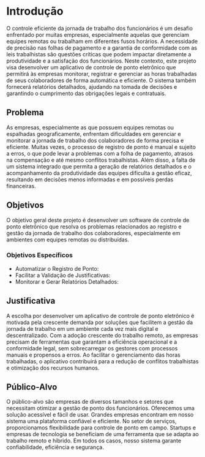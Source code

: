 # Introdução

O controle eficiente da jornada de trabalho dos funcionários é um desafio enfrentado por muitas empresas, especialmente aquelas que gerenciam equipes remotas ou trabalham em diferentes fusos horários. A necessidade de precisão nas folhas de pagamento e a garantia de conformidade com as leis trabalhistas são questões críticas que podem impactar diretamente a produtividade e a satisfação dos funcionários. 
Neste contexto, este projeto visa desenvolver um aplicativo de controle de ponto eletrônico que permitirá às empresas monitorar, registrar e gerenciar as horas trabalhadas de seus colaboradores de forma automática e eficiente. O sistema também fornecerá relatórios detalhados, ajudando na tomada de decisões e garantindo o cumprimento das obrigações legais e contratuais. 

## Problema

As empresas, especialmente as que possuem equipes remotas ou espalhadas geograficamente, enfrentam dificuldades em gerenciar e monitorar a jornada de trabalho dos colaboradores de forma precisa e eficiente. Muitas vezes, o processo de registro de ponto é manual e sujeito a erros, o que pode levar a problemas com a folha de pagamento, atrasos na compensação e até mesmo conflitos trabalhistas. 
Além disso, a falta de um sistema integrado que permita a geração de relatórios detalhados e o acompanhamento da produtividade das equipes dificulta a gestão eficaz, resultando em decisões menos informadas e em possíveis perdas financeiras. 

## Objetivos

O objetivo geral deste projeto é desenvolver um software de controle de ponto eletrônico que resolva os problemas relacionados ao registro e gestão da jornada de trabalho dos colaboradores, especialmente em ambientes com equipes remotas ou distribuídas. 

### Objetivos Específicos 
* Automatizar o Registro de Ponto:  
* Facilitar a Validação de Justificativas: 
* Monitorar e Gerar Relatórios Detalhados:  

## Justificativa

A escolha por desenvolver um aplicativo de controle de ponto eletrônico é motivada pela crescente demanda por soluções que facilitem a gestão da jornada de trabalho em um ambiente cada vez mais digital e descentralizado. Com a adoção crescente do trabalho remoto, as empresas precisam de ferramentas que garantam a eficiência operacional e a conformidade legal, sem sobrecarregar os gestores com processos manuais e propensos a erros. 
Ao facilitar o gerenciamento das horas trabalhadas, o aplicativo contribuirá para a redução de conflitos trabalhistas e otimização dos recursos humanos. 

## Público-Alvo

O público-alvo são empresas de diversos tamanhos e setores que necessitam otimizar a gestão de ponto dos funcionários. Oferecemos uma solução acessível e fácil de usar. Grandes empresas encontram em nosso sistema uma plataforma confiável e eficiente. No setor de serviços, proporcionamos flexibilidade para controle de ponto em campo. Startups e empresas de tecnologia se beneficiam de uma ferramenta que se adapta ao trabalho remoto e híbrido. Em todos os casos, nosso sistema garante confiabilidade, eficiência e segurança. 
